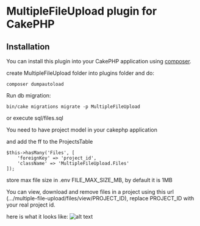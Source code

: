 # MultipleFileUpload plugin for CakePHP

## Installation

You can install this plugin into your CakePHP application using [composer](https://getcomposer.org).


create MultipleFileUpload folder into plugins folder and do:
```
composer dumpautoload
```

Run db migration:
```
bin/cake migrations migrate -p MultipleFileUpload
```
or execute sql/files.sql

You need to have project model in your cakephp application

and add the ff to the ProjectsTable

```
$this->hasMany('Files', [
	'foreignKey' => 'project_id',
	'className' => 'MultipleFileUpload.Files'
]);
```

store max file size in .env FILE_MAX_SIZE_MB, by default it is 1MB

You can view, download and remove files in a project using this url (.../multiple-file-upload/files/view/PROJECT_ID), replace PROJECT_ID with your real project id.

here is what it looks like:
![alt text](https://snag.gy/2BCeDi.jpg)
